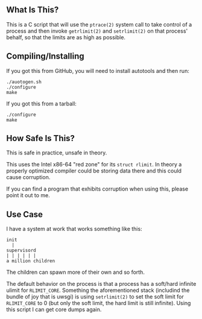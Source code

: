 ## What Is This?

This is a C script that will use the `ptrace(2)` system call to take control of
a process and then invoke `getrlimit(2)` and `setrlimit(2)` on that process'
behalf, so that the limits are as high as possible.

## Compiling/Installing

If you got this from GitHub, you will need to install autotools and then run:

    ./auotogen.sh
    ./configure
    make

If you got this from a tarball:

    ./configure
    make

## How Safe Is This?

This is safe in practice, unsafe in theory.

This uses the Intel x86-64 "red zone" for its `struct rlimit`. In theory a
properly optimized compiler could be storing data there and this could cause
corruption.

If you can find a program that exhibits corruption when using this, please point
it out to me.

## Use Case

I have a system at work that works something like this:

    init
      |
    supervisord
    | | | | | |
    a million children

The children can spawn more of their own and so forth.

The default behavior on the process is that a process has a soft/hard infinite
ulimit for `RLIMIT_CORE`. Something the aforementioned stack (includind the
bundle of joy that is uwsgi) is using `setrlimit(2)` to set the soft limit for
`RLIMIT_CORE` to 0 (but only the soft limit, the hard limit is still infinite).
Using this script I can get core dumps again.
